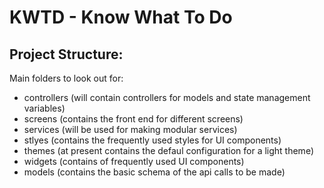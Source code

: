 # KWTD - Know What To Do

## Project Structure:
Main folders to look out for:
- controllers (will contain controllers for models and state management variables)
- screens (contains the front end for different screens)
- services (will be used for making modular services)
- stlyes (contains the frequently used styles for UI components)
- themes (at present contains the defaul configuration for a light theme)
- widgets (contains of frequently used UI components)
- models (contains the basic schema of the api calls to be made)